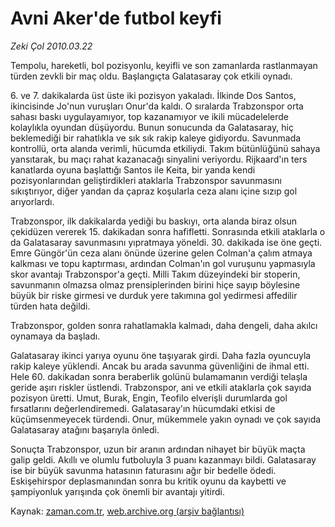 # Avni Aker'de futbol keyfi

*Zeki Çol 2010.03.22*

<tr><td class="metin" colspan="2" style="padding-top: 20px; padding-left: 5px; ">Tempolu, hareketli, bol pozisyonlu, keyifli ve son zamanlarda rastlanmayan türden zevkli bir maç oldu. Başlangıçta Galatasaray çok etkili oynadı.</td></tr><tr><td class="metin" colspan="2" style="padding-top: 20px; padding-left: 5px; "><p>6. ve 7. dakikalarda üst üste iki pozisyon yakaladı. İlkinde Dos Santos, ikincisinde Jo'nun vuruşları Onur'da kaldı. O sıralarda Trabzonspor orta sahası baskı uygulayamıyor, top kazanamıyor ve ikili mücadelelerde kolaylıkla oyundan düşüyordu. Bunun sonucunda da Galatasaray, hiç beklemediği bir rahatlıkla ve sık sık rakip kaleye gidiyordu. Savunmada kontrollü, orta alanda verimli, hücumda etkiliydi. Takım bütünlüğünü sahaya yansıtarak, bu maçı rahat kazanacağı sinyalini veriyordu. Rijkaard'ın ters kanatlarda oyuna başlattığı Santos ile Keita, bir yanda kendi pozisyonlarından geliştirdikleri ataklarla Trabzonspor savunmasını sıkıştırıyor, diğer yandan da çapraz koşularla ceza alanı içine sızıp gol arıyorlardı.
<p>Trabzonspor, ilk dakikalarda yediği bu baskıyı, orta alanda biraz olsun çekidüzen vererek 15. dakikadan sonra hafifletti. Sonrasında etkili ataklarla o da Galatasaray savunmasını yıpratmaya yöneldi. 30. dakikada ise öne geçti. Emre Güngör'ün ceza alanı önünde üzerine gelen Colman'a çalım atmaya kalkması ve topu kaptırması, ardından Colman'ın gol vuruşunu yapmasıyla skor avantajı Trabzonspor'a geçti. Milli Takım düzeyindeki bir stoperin, savunmanın olmazsa olmaz prensiplerinden birini hiçe sayıp böylesine büyük bir riske girmesi ve durduk yere takımına gol yedirmesi affedilir türden hata değildi.
<p>Trabzonspor, golden sonra rahatlamakla kalmadı, daha dengeli, daha akılcı oynamaya da başladı.
<p>Galatasaray ikinci yarıya oyunu öne taşıyarak girdi. Daha fazla oyuncuyla rakip kaleye yüklendi. Ancak bu arada savunma güvenliğini de ihmal etti. Hele 60. dakikadan sonra beraberlik golünü bulamamanın verdiği telaşla geride aşırı riskler üstlendi. Trabzonspor, ani ve etkili ataklarla çok sayıda pozisyon üretti. Umut, Burak, Engin, Teofilo elverişli durumlarda gol fırsatlarını değerlendiremedi. Galatasaray'ın hücumdaki etkisi de küçümsenmeyecek türdendi. Onur, mükemmele yakın oynadı ve çok sayıda Galatasaray atağını başarıyla önledi.
<p>Sonuçta Trabzonspor, uzun bir aranın ardından nihayet bir büyük maçta galip geldi. Akıllı ve olumlu futboluyla 3 puanı kazanmayı bildi. Galatasaray ise bir büyük savunma hatasının faturasını ağır bir bedelle ödedi. Eskişehirspor deplasmanından sonra bu kritik oyunu da kaybetti ve şampiyonluk yarışında çok önemli bir avantajı yitirdi.<br/></p></p></p></p></p></td></tr>

Kaynak: [zaman.com.tr](http://zaman.com.tr/yazar.do?yazino=964339), [web.archive.org (arşiv bağlantısı)](http://web.archive.org/web/20100403104013/http://www.zaman.com.tr:80/yazar.do?yazino=964339)
